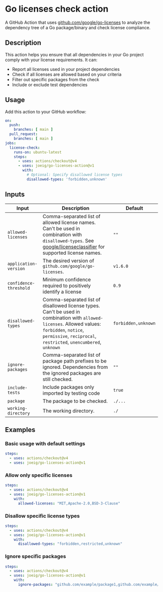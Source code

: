 # Go licenses check action

A GitHub Action that uses [github.com/google/go-licenses](https://github.com/google/go-licenses) to analyze the dependency tree of a Go package/binary and check license compliance.

## Description

This action helps you ensure that all dependencies in your Go project comply with your license requirements. It can:

- Report all licenses used in your project dependencies
- Check if all licenses are allowed based on your criteria
- Filter out specific packages from the check
- Include or exclude test dependencies

## Usage

Add this action to your GitHub workflow:

```yaml
on:
  push:
    branches: [ main ]
  pull_request:
    branches: [ main ]
jobs:
  license-check:
    runs-on: ubuntu-latest
    steps:
      - uses: actions/checkout@v4    
      - uses: joeig/go-licenses-action@v1
        with:
          # Optional: Specify disallowed license types
          disallowed-types: 'forbidden,unknown'
```

## Inputs

| Input                  | Description                                                                                                                                                                                                                                                                 | Default             |
|------------------------|-----------------------------------------------------------------------------------------------------------------------------------------------------------------------------------------------------------------------------------------------------------------------------|---------------------|
| `allowed-licenses`     | Comma-separated list of allowed license names. Can't be used in combination with `disallowed-types`. See [google/licenseclassifier](https://github.com/google/licenseclassifier/blob/e6a9bb99b5a6f71d5a34336b8245e305f5430f99/license_type.go) for supported license names. | `""`                |
| `application-version`  | The desired version of `github.com/google/go-licenses`.                                                                                                                                                                                                                     | `v1.6.0`            |
| `confidence-threshold` | Minimum confidence required to positively identify a license                                                                                                                                                                                                                | `0.9`               |
| `disallowed-types`     | Comma-separated list of disallowed license types. Can't be used in combination with `allowed-licenses`. Allowed values: `forbidden`, `notice`, `permissive`, `reciprocal`, `restricted`, `unencumbered`, `unknown`                                                          | `forbidden,unknown` |
| `ignore-packages`      | Comma-separated list of package path prefixes to be ignored. Dependencies from the ignored packages are still checked.                                                                                                                                                      | `""`                |
| `include-tests`        | Include packages only imported by testing code                                                                                                                                                                                                                              | `true`              |
| `package`              | The package to be checked.                                                                                                                                                                                                                                                  | `./...`             |
| `working-directory`    | The working directory.                                                                                                                                                                                                                                                      | `./`                |

## Examples

### Basic usage with default settings

```yaml
steps:
  - uses: actions/checkout@v4
  - uses: joeig/go-licenses-action@v1
```

### Allow only specific licenses

```yaml
steps:
  - uses: actions/checkout@v4
  - uses: joeig/go-licenses-action@v1
    with:
      allowed-licenses: "MIT,Apache-2.0,BSD-3-Clause"
```

### Disallow specific license types

```yaml
steps:
  - uses: actions/checkout@v4
  - uses: joeig/go-licenses-action@v1
    with:
      disallowed-types: "forbidden,restricted,unknown"
```

### Ignore specific packages

```yaml
steps:
  - uses: actions/checkout@v4
  - uses: joeig/go-licenses-action@v1
    with:
      ignore-packages: "github.com/example/package1,github.com/example/package2"
```
